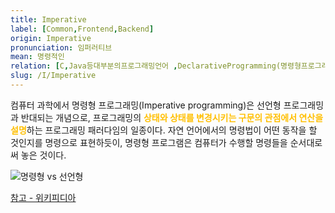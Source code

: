 ```yaml
---
title: Imperative
label: [Common,Frontend,Backend]
origin: Imperative
pronunciation: 임퍼러티브
mean: 명령적인
relation: [C,Java등대부분의프로그래밍언어 ,DeclarativeProgramming(명령형프로그래밍) ]
slug: /I/Imperative
---
```


<content>


<p>컴퓨터 과학에서 명령형 프로그래밍(Imperative programming)은 선언형 프로그래밍과 반대되는 개념으로, 프로그래밍의 <span style="color:#FFBF00; font-weight:bold;">상태와 상태를 변경시키는 구문의 관점에서 연산을 설명</span>하는 프로그래밍 패러다임의 일종이다. 자연 언어에서의 명령법이 어떤 동작을 할 것인지를 명령으로 표현하듯이, 명령형 프로그램은 컴퓨터가 수행할 명령들을 순서대로 써 놓은 것이다.</p>
<p><img src="../../2TAT1C/Imperative_1.png" alt="명령형 vs 선언형" /></p>
<p><a href="https://ko.wikipedia.org/wiki/%EB%AA%85%EB%A0%B9%ED%98%95_%ED%94%84%EB%A1%9C%EA%B7%B8%EB%9E%98%EB%B0%8D">참고 - 위키피디아</a></p>


</content>
